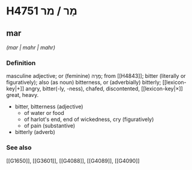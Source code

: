 # H4751 מַר / מר

## mar

_(mar | mahr | mahr)_

### Definition

masculine adjective; or (feminine) מָרָה; from [[H4843]]; bitter (literally or figuratively); also (as noun) bitterness, or (adverbially) bitterly; [[lexicon-key|+]] angry, bitter(-ly, -ness), chafed, discontented, [[lexicon-key|×]] great, heavy.

- bitter, bitterness (adjective)
    - of water or food
    - of harlot's end, end of wickedness, cry (figuratively)
    - of pain (substantive)
- bitterly (adverb)
### See also

[[G1650]], [[G3601]], [[G4088]], [[G4089]], [[G4090]]

